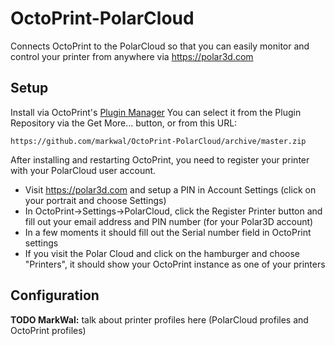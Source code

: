 # OctoPrint-PolarCloud

Connects OctoPrint to the PolarCloud so that you can easily monitor and control
your printer from anywhere via https://polar3d.com

## Setup

Install via OctoPrint's [Plugin Manager](https://github.com/foosel/OctoPrint/wiki/Plugin:-Plugin-Manager)
You can select it from the Plugin Repository via the Get More... button, or from
this URL:

    https://github.com/markwal/OctoPrint-PolarCloud/archive/master.zip

After installing and restarting OctoPrint, you need to register your printer with
your PolarCloud user account.
* Visit https://polar3d.com and setup a PIN in Account Settings (click on your
  portrait and choose Settings)
* In OctoPrint-\>Settings-\>PolarCloud, click the Register Printer button and
  fill out your email address and PIN number (for your Polar3D account)
* In a few moments it should fill out the Serial number field in OctoPrint
  settings
* If you visit the Polar Cloud and click on the hamburger and choose
  "Printers", it should show your OctoPrint instance as one of your printers

## Configuration

**TODO MarkWal:** talk about printer profiles here (PolarCloud profiles and
OctoPrint profiles)
